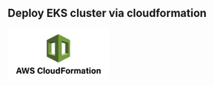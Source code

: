 ## Deploy EKS cluster via cloudformation

[<img src="https://github.com/SimpleDataLabsInc/prophecy-cloudformation/blob/main/amazon_cloudformation_logo_icon_168665.png" width="200"/>](https://us-east-2.console.aws.amazon.com/cloudformation/home?region=us-east-2#/stacks/new?stackName=Amazon-EKS&templateURL=https://s3.amazonaws.com/aws-quickstart/quickstart-amazon-eks/templates/amazon-eks-entrypoint-new-vpc.template.yaml)
